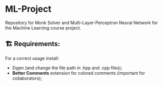 # ML-Project
Repository for Monk Solver and Multi-Layer-Perceptron Neural Network for the Machine Learning course project.

## 🏗️ Requirements:
For a correct usage install: 
- Eigen (and change the file path in .hpp and .cpp files);
-  **Better Comments** extension for colored comments (important for collaborators); 

